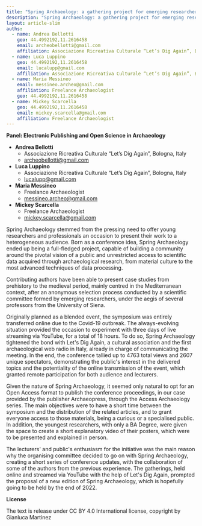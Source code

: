 ```yaml
---
title: "Spring Archaeology: a gathering project for emerging researchers"
description: "Spring Archaeology: a gathering project for emerging researchers"
layout: article-slim
auths:
  - name: Andrea Bellotti
    geo: 44.4992192,11.2616458
    email: archeobellotti@gmail.com
    affiliation: Associazione Ricreativa Culturale “Let’s Dig Again”, Bologna, Italy
  - name: Luca Luppino
    geo: 44.4992192,11.2616458
    email: lucalupp@gmail.com
    affiliation: Associazione Ricreativa Culturale “Let’s Dig Again”, Bologna, Italy
  - name: Maria Messineo
    email: messineo.archeo@gmail.com
    affiliation: Freelance Archaeologist
    geo: 44.4992192,11.2616458
  - name: Mickey Scarcella
    geo: 44.4992192,11.2616458
    email: mickey.scarcella@gmail.com
    affiliation: Freelance Archaeologist
---
```


**Panel: Electronic Publishing and Open Science in Archaeology**

- **Andrea Bellotti**
    - Associazione Ricreativa Culturale “Let’s Dig Again”, Bologna, Italy
    - [archeobellotti@gmail.com](mailto:archeobellotti@gmail.com)
- **Luca Luppino**
    - Associazione Ricreativa Culturale “Let’s Dig Again”, Bologna, Italy
    - [lucalupp@gmail.com](mailto:lucalupp@gmail.com)
- **Maria Messineo**
    - Freelance Archaeologist
    - [messineo.archeo@gmail.com](mailto:messineo.archeo@gmail.com)
- **Mickey Scarcella**
    - Freelance Archaeologist
    - [mickey.scarcella@gmail.com](mailto:mickey.scarcella@gmail.com)


Spring Archaeology stemmed from the pressing need to offer young researchers and professionals an occasion to present their work to a heterogeneous audience. Born as a conference idea, Spring Archaeology ended up being a full-fledged project, capable of building a community around the pivotal vision of a public and unrestricted access to scientific data acquired through archaeological research, from material culture to the most advanced techniques of data processing.

Contributing authors have been able to present case studies from prehistory to the medieval period, mainly centred in the Mediterranean context, after an anonymous selection process conducted by a scientific committee formed by emerging researchers, under the aegis of several professors from the University of Siena.

Originally planned as a blended event, the symposium was entirely transferred online due to the Covid-19 outbreak. The always-evolving situation provided the occasion to experiment with three days of live streaming via YouTube, for a total of 18 hours. To do so, Spring Archaeology tightened the bond with Let's Dig Again, a cultural association and the first archaeological web radio in Italy, already in charge of communicating the meeting. In the end, the conference tallied up to 4763 total views and 2607 unique spectators, demonstrating the public's interest in the delivered topics and the potentiality of the online transmission of the event, which granted remote participation for both audience and lecturers.

Given the nature of Spring Archaeology, it seemed only natural to opt for an Open Access format to publish the conference proceedings, in our case provided by the publisher Archaeopress, through the Access Archaeology series. The main objectives were to have a short time between the symposium and the distribution of the related articles, and to grant everyone access to those materials, being a curious or a specialised public. In addition, the youngest researchers, with only a BA Degree, were given the space to create a short explanatory video of their posters, which were to be presented and explained in person.

The lecturers' and public's enthusiasm for the initiative was the main reason why the organising committee decided to go on with Spring Archaeology, creating a short series of conference updates, with the collaboration of some of the authors from the previous experience. The gatherings, held online and streamed via YouTube with the help of Let's Dig Again, prompted the proposal of a new edition of Spring Archaeology, which is hopefully going to be held by the end of 2022.

**License**

The text is release under CC BY 4.0 International license, copyright by
Gianluca Martinez

